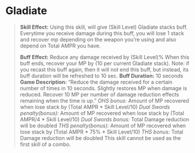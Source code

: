 # __Gladiate__ #

> **Skill Effect:**
> Using this skill, will give (Skill Level) Gladiate stacks buff.
> Everytime you receive damage during this buff, you will lose 1 stack and recover mp depending on the weapon you’re using and also depend on Total AMPR you have.
>
> **Buff Effect:**
> Reduce any damage received by (Skill Level)%
> When this buff ends, recover your MP by (10 per current Gladiate stack). Note: if you recast this buff again, then it will not end this buff, but instead, its buff duration will be refreshed to 10 sec.
> **Buff Duration:** 10 seconds
> **Game Description:** “Reduce the damage received for a certain number of times in 10 seconds. Slightly restores MP when damage is reduced. Recover 10 MP per number of damage reduction effects remaining when the time is up.”
> *OHS bonus:* Amount of MP recovered when lose stack by (Total AMPR * Skill Level/10)
> *Dual Swords penalty(bonus):* Amount of MP recovered when lose stack by (Total AMPR/4 * Skill Level/10)
> *Dual Swords bonus:* Total Damage reduction will be doubled
> *THS penalty(bonus):* Amount of MP recovered when lose stack by (Total AMPR * 75% * Skill Level/10)
> *THS bonus:* Total Damage reduction will be doubled
> This skill cannot be used as the first skill of a combo.
